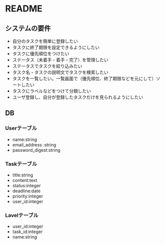 # README

## システムの要件

- 自分のタスクを簡単に登録したい
- タスクに終了期限を設定できるようにしたい
- タスクに優先順位をつけたい
- ステータス（未着手・着手・完了）を管理したい
- ステータスでタスクを絞り込みたい
- タスク名・タスクの説明文でタスクを検索したい
- タスクを一覧したい。一覧画面で（優先順位、終了期限などを元にして）ソートしたい
- タスクにラベルなどをつけて分類したい
- ユーザ登録し、自分が登録したタスクだけを見られるようにしたい

## DB

### Userテーブル

- name:string
- email_address  :string
- password_digest:string

### Taskテーブル

- title:string
- content:text
- status:integer
- deadline:date
- priority:integer
- user_id:integer

### Lavelテーブル

- user_id:integer
- task_id:integer
- name:string
